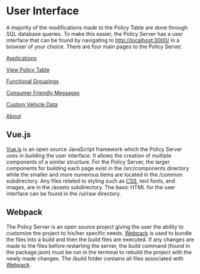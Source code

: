 # User Interface
A majority of the modifications made to the Policy Table are done through SQL database queries. To make this easier, the Policy Server has a user interface that can be found by navigating to <a href="http://localhost:3000/">http://localhost:3000/</a> in a browser of your choice. There are four main pages to the Policy Server.

[Applications](../applications/)

[View Policy Table](../view-policy-table/)

[Functional Groupings](../messages-and-functional-groups/)

[Consumer Friendly Messages](../messages-and-functional-groups/)

[Custom Vehicle Data](../custom-vehicle-data/)

[About](../about/)

## Vue.js
<a href="https://vuejs.org/v2/guide/">Vue.js</a> is an open source JavaScript framework which the Policy Server uses in building the user interface. It allows the creation of multiple components of a similar structure. For the Policy Server, the larger components for building each page exist in the /src/components directory while the smaller and more numerous items are located in the /common subdirectory. Any files related to styling such as <a href="https://developer.mozilla.org/en-US/docs/Web/CSS">CSS</a>, text fonts, and images, are in the /assets subdirectory. The basic HTML for the user interface can be found in the /ui/raw directory.
## Webpack
The Policy Server is an open source project giving the user the ability to customize the project to his/her specific needs. <a href="https://webpack.js.org/concepts/">Webpack</a> is used to bundle the files into a build and then the build files are executed. If any changes are made to the files before restarting the server, the build command (found in the package.json) must be run in the terminal to rebuild the project with the newly made changes. The /build folder contains all files associated with <a href="https://webpack.js.org/concepts/">Webpack</a>.